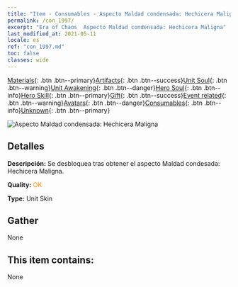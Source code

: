 ```yaml
---
title: "Item - Consumables - Aspecto Maldad condensada: Hechicera Maligna"
permalink: /con_1997/
excerpt: "Era of Chaos  Aspecto Maldad condensada: Hechicera Maligna"
last_modified_at: 2021-05-11
locale: es
ref: "con_1997.md"
toc: false
classes: wide
---
```

 [Materials](/ItemsES/){: .btn .btn--primary}[Artifacts](/ItemsES/Artifacts/){: .btn .btn--success}[Unit Soul](/ItemsES/UnitSoul/){: .btn .btn--warning}[Unit Awakening](/ItemsES/UnitAwakening/){: .btn .btn--danger}[Hero Soul](/ItemsES/HeroSoul/){: .btn .btn--info}[Hero Skill](/ItemsES/HeroSkill/){: .btn .btn--primary}[Gift](/ItemsES/Gift/){: .btn .btn--success}[Event related](/ItemsES/Events/){: .btn .btn--warning}[Avatars](/ItemsES/Avatars/){: .btn .btn--danger}[Consumables](/ItemsES/Consumables/){: .btn .btn--info}[Unknown](/ItemsES/Unknown/){: .btn .btn--primary}

 ![Aspecto Maldad condensada: Hechicera Maligna](/images/u/ti_xiemonvpifu2.jpg)

## Detalles
 **Descripción:** Se desbloquea tras obtener el aspecto Maldad condesada: Hechicera Maligna.

 **Quality:** <span style="color: #FF8C00">OK</span>

 **Type:** Unit Skin

## Gather

  None

## This item contains:

  None

